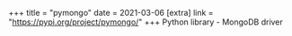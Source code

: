 +++
title = "pymongo"
date = 2021-03-06
[extra]
link = "https://pypi.org/project/pymongo/"
+++
Python library - MongoDB driver

